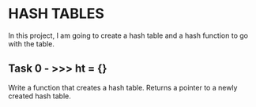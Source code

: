 # HASH TABLES

In this project, I am going to create a hash table and a hash function to go with the table.

## Task 0 - >>> ht = {}
Write a function that creates a hash table. Returns a pointer to a newly created hash table.
